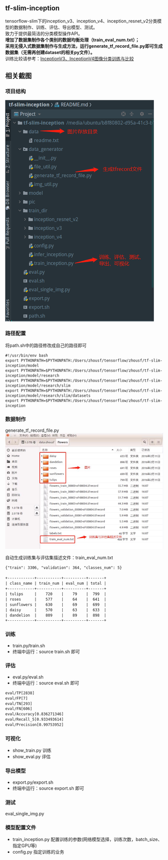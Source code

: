 ## tf-slim-inception
tensorflow-slim下的inception_v3、inception_v4、inception_resnet_v2分类模型的数据制作、训练、评估、导出模型、测试。<br>
致力于提供最简洁的分类模型操作API。<br>
<b>增加了数据集制作各个类别的数据均衡处理（train_eval_num.txt）；<br>
采用无侵入式数据集制作与生成方法，运行generate_tf_record_file.py即可生成数据集（无需再创建dataset的相关py文件）。</b><br>
训练比较请参考：[InceptionV3、InceptionV4图像分类训练与比较](https://blog.csdn.net/zsf442553199/article/details/85683335)

## 相关截图
### 项目结构
![](https://github.com/MrZhousf/tf-slim-inception/blob/master/pic/10.png?raw=true)

### 路径配置
将path.sh中的路径修改成自己的路径即可
```
#!/usr/bin/env bash
export PYTHONPATH=$PYTHONPATH:/Users/zhousf/tensorflow/zhousf/tf-slim-inception/model
export PYTHONPATH=$PYTHONPATH:/Users/zhousf/tensorflow/zhousf/tf-slim-inception/model/research
export PYTHONPATH=$PYTHONPATH:/Users/zhousf/tensorflow/zhousf/tf-slim-inception/model/research/slim
export PYTHONPATH=$PYTHONPATH:/Users/zhousf/tensorflow/zhousf/tf-slim-inception/model/research/slim/datasets
export PYTHONPATH=$PYTHONPATH:/Users/zhousf/tensorflow/zhousf/tf-slim-inception
```

### 数据制作
generate_tf_record_file.py
![](https://github.com/MrZhousf/tf-slim-inception/blob/master/pic/11.png?raw=true)

自动生成训练集与评估集描述文件：train_eval_num.txt
```html
{"train": 3306, "validation": 364, "classes_num": 5}

+------------+-----------+----------+-------+
| class_name | train_num | eval_num | total |
+------------+-----------+----------+-------+
| tulips     |    720    |    79    |  799  |
| roses      |    577    |    64    |  641  |
| sunflowers |    630    |    69    |  699  |
| daisy      |    570    |    63    |  633  |
| dandelion  |    809    |    89    |  898  |
+------------+-----------+----------+-------+
```


### 训练
* train.py/train.sh
* 终端中运行：source train.sh 即可

### 评估
* eval.py/eval.sh
* 终端中运行：source eval.sh 即可
```html
eval/TP[2838]
eval/FP[7]
eval/TN[293]
eval/FN[606]
eval/Accuracy[0.836271346]
eval/Recall_5[0.933493614]
eval/Precision[0.99753952]
```


### 可视化
* show_train.py 训练
* show_eval.py 评估

### 导出模型
* export.py/export.sh
* 终端中运行：source export.sh 即可

### 测试
eval_single_img.py

### 模型配置文件
* train_inception.py 配置训练的参数(网络模型选择，训练次数，batch_size、指定GPU等)
* config.py 指定训练的业务

